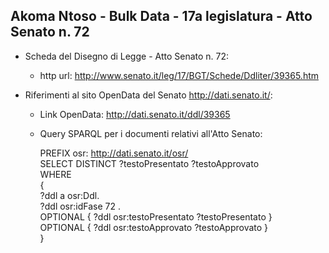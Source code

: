 ## Akoma Ntoso - Bulk Data - 17a legislatura - Atto Senato n. 72 ##

* Scheda del Disegno di Legge - Atto Senato n. 72:
	* http url: http://www.senato.it/leg/17/BGT/Schede/Ddliter/39365.htm

* Riferimenti al sito OpenData del Senato http://dati.senato.it/:
	* Link OpenData: http://dati.senato.it/ddl/39365
	* Query SPARQL per i documenti relativi all'Atto Senato:

        PREFIX osr: <http://dati.senato.it/osr/>  
		SELECT DISTINCT ?testoPresentato ?testoApprovato  
		WHERE  
		{  
		    ?ddl a osr:Ddl.  
		    ?ddl osr:idFase 72 .  
		    OPTIONAL { ?ddl osr:testoPresentato ?testoPresentato }  
		    OPTIONAL { ?ddl osr:testoApprovato ?testoApprovato }  
		}
		